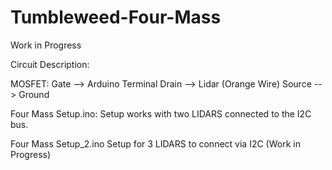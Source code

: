 # Tumbleweed-Four-Mass

Work in Progress

Circuit Description:

MOSFET: 
      Gate   -->  Arduino Terminal
      Drain  -->  Lidar (Orange Wire)
      Source -->  Ground

Four Mass Setup.ino: 
                Setup works with two LIDARS connected to the I2C bus. 
                
Four Mass Setup_2.ino
                Setup for 3 LIDARS to connect via I2C (Work in Progress)
                
